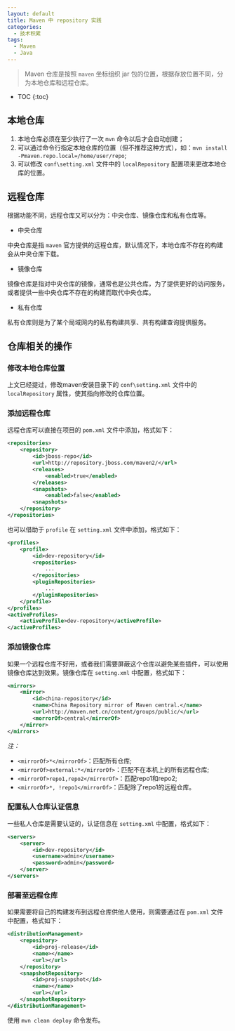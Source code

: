 ```yaml
---
layout: default
title: Maven 中 repository 实践
categories: 
  - 技术积累
tags: 
  - Maven
  - Java
---
```


> Maven 仓库是按照 `maven` 坐标组织 jar 包的位置，根据存放位置不同，分为本地仓库和远程仓库。

<!-- more -->

* TOC
{:toc}

## 本地仓库

1. 本地仓库必须在至少执行了一次 `mvn` 命令以后才会自动创建；
2. 可以通过命令行指定本地仓库的位置（但不推荐这种方式），如：`mvn install -Pmaven.repo.local=/home/user/repo`;
3. 可以修改 `conf\setting.xml` 文件中的 `localRepository` 配置项来更改本地仓库的位置。

## 远程仓库

根据功能不同，远程仓库又可以分为：中央仓库、镜像仓库和私有仓库等。

* 中央仓库

中央仓库是指 `maven` 官方提供的远程仓库，默认情况下，本地仓库不存在的构建会从中央仓库下载。

* 镜像仓库

镜像仓库是指对中央仓库的镜像，通常也是公共仓库，为了提供更好的访问服务，或者提供一些中央仓库不存在的构建而取代中央仓库。

* 私有仓库

私有仓库则是为了某个局域网内的私有构建共享、共有构建查询提供服务。

## 仓库相关的操作

### 修改本地仓库位置

上文已经提过，修改maven安装目录下的 `conf\setting.xml` 文件中的 `localRepository` 属性，使其指向修改的仓库位置。

### 添加远程仓库

远程仓库可以直接在项目的 `pom.xml` 文件中添加，格式如下：

```xml
<repositories>
    <repository>
        <id>jboss-repo</id>
        <url>http://repository.jboss.com/maven2/</url>
        <releases>
            <enabled>true</enabled>
        </releases>
        <snapshots>
            <enabled>false</enabled>
        <snapshots>
    </repository>
</repositories>
```

也可以借助于 `profile` 在 `setting.xml` 文件中添加，格式如下：

```xml
<profiles>
    <profile>
        <id>dev-repository</id>
        <repositories>
            ...
        </repositories>
        <pluginRepositories>
            ...
        </pluginRepositories>
    </profile>
</profiles>
<activeProfiles>
    <activeProfile>dev-repository</activeProfile>
</activeProfiles>
```

### 添加镜像仓库

如果一个远程仓库不好用，或者我们需要屏蔽这个仓库以避免某些插件，可以使用镜像仓库达到效果。镜像仓库在 `setting.xml` 中配置，格式如下：

```xml
<mirrors>
    <mirror>
        <id>china-repository</id>
        <name>China Repository mirror of Maven central.</name>
        <url>http://maven.net.cn/content/groups/public/</url>
        <morrorOf>central</mirrorOf>
    </mirror>
</mirrors>
```

*注：*
* `<mirrorOf>*</mirrorOf>`：匹配所有仓库;
* `<mirrorOf>external:*</mirrorOf>`：匹配不在本机上的所有远程仓库;
* `<mirrorOf>repo1,repo2</mirrorOf>`：匹配repo1和repo2;
* `<mirrorOf>*, !repo1</mirrorOf>`：匹配除了repo1的远程仓库。

### 配置私人仓库认证信息

一些私人仓库是需要认证的，认证信息在 `setting.xml` 中配置，格式如下：

```xml
<servers>
    <server>
        <id>dev-repository</id>
        <username>admin</username>
        <password>admin</password>
    </server>
</servers>
```

### 部署至远程仓库

如果需要将自己的构建发布到远程仓库供他人使用，则需要通过在 `pom.xml` 文件中配置，格式如下：

```xml
<distributionManagement>
    <repository>
        <id>proj-release</id>
        <name></name>
        <url></url>
    </repository>
    <snapshotRepository>
        <id>proj-snapshot</id>
        <name></name>
        <url></url>
    </snapshotRepository>
</distributionManagement>
```

使用 `mvn clean deploy` 命令发布。
